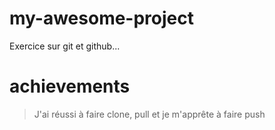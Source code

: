 # my-awesome-project

Exercice sur git et github...


# achievements

>J'ai réussi à faire clone, pull et je m'apprête à faire push